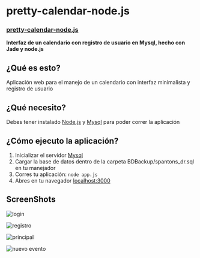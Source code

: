 # pretty-calendar-node.js

### [pretty-calendar-node.js](http://spantons.github.io/Pretty-calendar-node)

**Interfaz de un calendario con registro de usuario en Mysql, hecho con Jade y node.js**

## ¿Qué es esto?
Aplicación web para el manejo de un calendario con interfaz minimalista y registro de usuario

## ¿Qué necesito?
Debes tener instalado [Node.js](http://nodejs.org/) y [Mysql](http://www.mysql.com/) para poder correr la aplicación

## ¿Cómo ejecuto la aplicación?
  1.	Inicializar el servidor [Mysql](http://www.mysql.com/)
  2.	Cargar la base de datos dentro de la carpeta BDBackup/spantons_dr.sql en tu manejador
  3.	Corres tu aplicación: `node app.js`
  4.	Abres en tu navegador [localhost:3000](http://localhost:3000)

## ScreenShots
![login](https://dl.dropbox.com/s/uu293b4igadn4ck/Captura%20de%20pantalla%202013-10-23%20a%20la%28s%29%2023.17.50.png)

![registro](https://dl.dropbox.com/s/tokwyw8ehvhog9f/Captura%20de%20pantalla%202013-10-23%20a%20la%28s%29%2023.18.04.png)

![principal](https://dl.dropbox.com/s/ekxlkd0rknutyeo/Captura%20de%20pantalla%202013-10-23%20a%20la%28s%29%2023.34.05.png)

![nuevo evento](https://dl.dropbox.com/s/g3y4vkjiwkh10u5/Captura%20de%20pantalla%202013-10-23%20a%20la%28s%29%2023.34.18.png)
